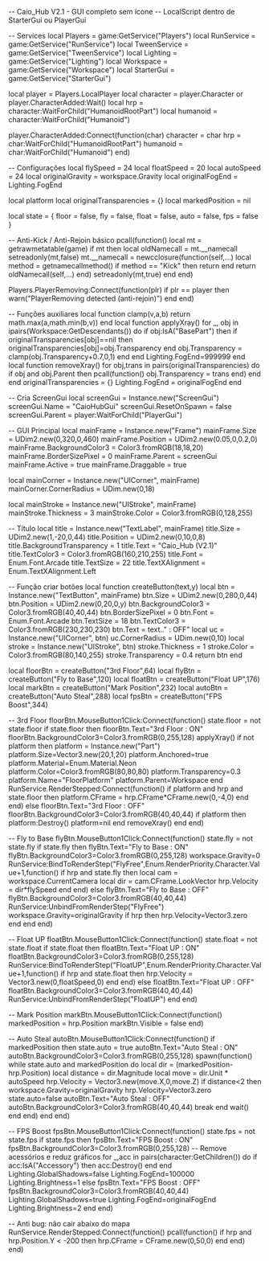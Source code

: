-- Caio_Hub V2.1 - GUI completo sem ícone
-- LocalScript dentro de StarterGui ou PlayerGui

-- Services
local Players = game:GetService("Players")
local RunService = game:GetService("RunService")
local TweenService = game:GetService("TweenService")
local Lighting = game:GetService("Lighting")
local Workspace = game:GetService("Workspace")
local StarterGui = game:GetService("StarterGui")

local player = Players.LocalPlayer
local character = player.Character or player.CharacterAdded:Wait()
local hrp = character:WaitForChild("HumanoidRootPart")
local humanoid = character:WaitForChild("Humanoid")

player.CharacterAdded:Connect(function(char)
	character = char
	hrp = char:WaitForChild("HumanoidRootPart")
	humanoid = char:WaitForChild("Humanoid")
end)

-- Configurações
local flySpeed = 24
local floatSpeed = 20
local autoSpeed = 24
local originalGravity = workspace.Gravity
local originalFogEnd = Lighting.FogEnd

local platform
local originalTransparencies = {}
local markedPosition = nil

local state = {
	floor = false,
	fly = false,
	float = false,
	auto = false,
	fps = false
}

-- Anti-Kick / Anti-Rejoin básico
pcall(function()
	local mt = getrawmetatable(game)
	if mt then
		local oldNamecall = mt.__namecall
		setreadonly(mt,false)
		mt.__namecall = newcclosure(function(self,...)
			local method = getnamecallmethod()
			if method == "Kick" then return end
			return oldNamecall(self,...)
		end)
		setreadonly(mt,true)
	end
end)

Players.PlayerRemoving:Connect(function(plr)
	if plr == player then
		warn("PlayerRemoving detected (anti-rejoin)")
	end
end)

-- Funções auxiliares
local function clamp(v,a,b) return math.max(a,math.min(b,v)) end
local function applyXray()
	for _, obj in ipairs(Workspace:GetDescendants()) do
		if obj:IsA("BasePart") then
			if originalTransparencies[obj]==nil then
				originalTransparencies[obj]=obj.Transparency
			end
			obj.Transparency = clamp(obj.Transparency+0.7,0,1)
		end
	end
	Lighting.FogEnd=999999
end
local function removeXray()
	for obj,trans in pairs(originalTransparencies) do
		if obj and obj.Parent then
			pcall(function() obj.Transparency = trans end)
		end
	end
	originalTransparencies = {}
	Lighting.FogEnd = originalFogEnd
end

-- Cria ScreenGui
local screenGui = Instance.new("ScreenGui")
screenGui.Name = "CaioHubGui"
screenGui.ResetOnSpawn = false
screenGui.Parent = player:WaitForChild("PlayerGui")

-- GUI Principal
local mainFrame = Instance.new("Frame")
mainFrame.Size = UDim2.new(0,320,0,460)
mainFrame.Position = UDim2.new(0.05,0,0.2,0)
mainFrame.BackgroundColor3 = Color3.fromRGB(18,18,20)
mainFrame.BorderSizePixel = 0
mainFrame.Parent = screenGui
mainFrame.Active = true
mainFrame.Draggable = true

local mainCorner = Instance.new("UICorner", mainFrame)
mainCorner.CornerRadius = UDim.new(0,18)

local mainStroke = Instance.new("UIStroke", mainFrame)
mainStroke.Thickness = 3
mainStroke.Color = Color3.fromRGB(0,128,255)

-- Título
local title = Instance.new("TextLabel", mainFrame)
title.Size = UDim2.new(1,-20,0,44)
title.Position = UDim2.new(0,10,0,8)
title.BackgroundTransparency = 1
title.Text = "Caio_Hub (V2.1)"
title.TextColor3 = Color3.fromRGB(160,210,255)
title.Font = Enum.Font.Arcade
title.TextSize = 22
title.TextXAlignment = Enum.TextXAlignment.Left

-- Função criar botões
local function createButton(text,y)
	local btn = Instance.new("TextButton", mainFrame)
	btn.Size = UDim2.new(0,280,0,44)
	btn.Position = UDim2.new(0,20,0,y)
	btn.BackgroundColor3 = Color3.fromRGB(40,40,44)
	btn.BorderSizePixel = 0
	btn.Font = Enum.Font.Arcade
	btn.TextSize = 18
	btn.TextColor3 = Color3.fromRGB(230,230,230)
	btn.Text = text.." : OFF"
	local uc = Instance.new("UICorner", btn)
	uc.CornerRadius = UDim.new(0,10)
	local stroke = Instance.new("UIStroke", btn)
	stroke.Thickness = 1
	stroke.Color = Color3.fromRGB(80,140,255)
	stroke.Transparency = 0.4
	return btn
end

local floorBtn = createButton("3rd Floor",64)
local flyBtn = createButton("Fly to Base",120)
local floatBtn = createButton("Float UP",176)
local markBtn = createButton("Mark Position",232)
local autoBtn = createButton("Auto Steal",288)
local fpsBtn = createButton("FPS Boost",344)

-- 3rd Floor
floorBtn.MouseButton1Click:Connect(function()
	state.floor = not state.floor
	if state.floor then
		floorBtn.Text="3rd Floor : ON"
		floorBtn.BackgroundColor3=Color3.fromRGB(0,255,128)
		applyXray()
		if not platform then
			platform = Instance.new("Part")
			platform.Size=Vector3.new(20,1,20)
			platform.Anchored=true
			platform.Material=Enum.Material.Neon
			platform.Color=Color3.fromRGB(80,80,80)
			platform.Transparency=0.3
			platform.Name="FloorPlatform"
			platform.Parent=Workspace
		end
		RunService.RenderStepped:Connect(function()
			if platform and hrp and state.floor then
				platform.CFrame = hrp.CFrame*CFrame.new(0,-4,0)
			end
		end)
	else
		floorBtn.Text="3rd Floor : OFF"
		floorBtn.BackgroundColor3=Color3.fromRGB(40,40,44)
		if platform then platform:Destroy() platform=nil end
		removeXray()
	end
end)

-- Fly to Base
flyBtn.MouseButton1Click:Connect(function()
	state.fly = not state.fly
	if state.fly then
		flyBtn.Text="Fly to Base : ON"
		flyBtn.BackgroundColor3=Color3.fromRGB(0,255,128)
		workspace.Gravity=0
		RunService:BindToRenderStep("FlyFree",Enum.RenderPriority.Character.Value+1,function()
			if hrp and state.fly then
				local cam = workspace.CurrentCamera
				local dir = cam.CFrame.LookVector
				hrp.Velocity = dir*flySpeed
			end
		end)
	else
		flyBtn.Text="Fly to Base : OFF"
		flyBtn.BackgroundColor3=Color3.fromRGB(40,40,44)
		RunService:UnbindFromRenderStep("FlyFree")
		workspace.Gravity=originalGravity
		if hrp then hrp.Velocity=Vector3.zero end
	end
end)

-- Float UP
floatBtn.MouseButton1Click:Connect(function()
	state.float = not state.float
	if state.float then
		floatBtn.Text="Float UP : ON"
		floatBtn.BackgroundColor3=Color3.fromRGB(0,255,128)
		RunService:BindToRenderStep("FloatUP",Enum.RenderPriority.Character.Value+1,function()
			if hrp and state.float then
				hrp.Velocity = Vector3.new(0,floatSpeed,0)
			end
		end)
	else
		floatBtn.Text="Float UP : OFF"
		floatBtn.BackgroundColor3=Color3.fromRGB(40,40,44)
		RunService:UnbindFromRenderStep("FloatUP")
	end
end)

-- Mark Position
markBtn.MouseButton1Click:Connect(function()
	markedPosition = hrp.Position
	markBtn.Visible = false
end)

-- Auto Steal
autoBtn.MouseButton1Click:Connect(function()
	if markedPosition then
		state.auto = true
		autoBtn.Text="Auto Steal : ON"
		autoBtn.BackgroundColor3=Color3.fromRGB(0,255,128)
		spawn(function()
			while state.auto and markedPosition do
				local dir = (markedPosition-hrp.Position)
				local distance = dir.Magnitude
				local move = dir.Unit * autoSpeed
				hrp.Velocity = Vector3.new(move.X,0,move.Z)
				if distance<2 then
					workspace.Gravity=originalGravity
					hrp.Velocity=Vector3.zero
					state.auto=false
					autoBtn.Text="Auto Steal : OFF"
					autoBtn.BackgroundColor3=Color3.fromRGB(40,40,44)
					break
				end
				wait()
			end
		end)
	end
end)

-- FPS Boost
fpsBtn.MouseButton1Click:Connect(function()
	state.fps = not state.fps
	if state.fps then
		fpsBtn.Text="FPS Boost : ON"
		fpsBtn.BackgroundColor3=Color3.fromRGB(0,255,128)
		-- Remove acessórios e reduz gráficos
		for _,acc in pairs(character:GetChildren()) do
			if acc:IsA("Accessory") then acc:Destroy() end
		end
		Lighting.GlobalShadows=false
		Lighting.FogEnd=100000
		Lighting.Brightness=1
	else
		fpsBtn.Text="FPS Boost : OFF"
		fpsBtn.BackgroundColor3=Color3.fromRGB(40,40,44)
		Lighting.GlobalShadows=true
		Lighting.FogEnd=originalFogEnd
		Lighting.Brightness=2
	end
end)

-- Anti bug: não cair abaixo do mapa
RunService.RenderStepped:Connect(function()
	pcall(function()
		if hrp and hrp.Position.Y < -200 then
			hrp.CFrame = CFrame.new(0,50,0)
		end
	end)
end)
